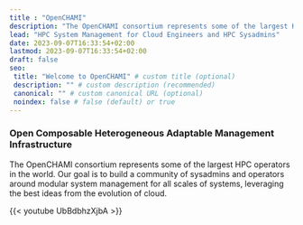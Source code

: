 ```yaml
---
title : "OpenCHAMI"
description: "The OpenCHAMI consortium represents some of the largest HPC operators in the world.  Our goal is to build a community of sysadmins and operators around modular system management for all scales of systems, leveraging the best ideas from the evolution of cloud."
lead: "HPC System Management for Cloud Engineers and HPC Sysadmins"
date: 2023-09-07T16:33:54+02:00
lastmod: 2023-09-07T16:33:54+02:00
draft: false
seo:
 title: "Welcome to OpenCHAMI" # custom title (optional)
 description: "" # custom description (recommended)
 canonical: "" # custom canonical URL (optional)
 noindex: false # false (default) or true
---
```


### Open Composable Heterogeneous Adaptable Management Infrastructure

The OpenCHAMI consortium represents some of the largest HPC operators in the world.  Our goal is to build a community of sysadmins and operators around modular system management for all scales of systems, leveraging the best ideas from the evolution of cloud.

{{< youtube UbBdbhzXjbA >}}